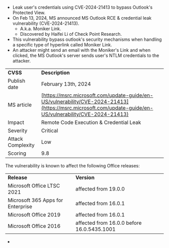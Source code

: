 - Leak user's credentials using CVE-2024-21413 to bypass Outlook's Protected View.
- On Feb 13, 2024, MS announced MS Outlook RCE & credential leak vulnerability (CVE-2024-21413).
	- A.k.a. Moniker Link.
	- Discovered by Haifei Li of Check Point Research.
- This vulnerability bypass outlook's security mechanisms when handling a specific type of hyperlink called Moniker Link.
- An attacker might send an email with the Moniker's Link and when clicked, the MS Outlook's server sends user's NTLM credentials to the attacker.

|   |   |
|---|---|
|**CVSS**|**Description**|
|Publish date|February 13th, 2024|
|MS article|[https://msrc.microsoft.com/update-guide/en-US/vulnerability/CVE-2024-21413](https://msrc.microsoft.com/update-guide/en-US/vulnerability/CVE-2024-21413)|
|Impact|Remote Code Execution & Credential Leak|
|Severity|Critical|
|Attack Complexity|Low|
|Scoring|9.8|

The vulnerability is known to affect the following Office releases:

|   |   |
|---|---|
|**Release**|**Version**|
|Microsoft Office LTSC 2021|affected from 19.0.0|
|Microsoft 365 Apps for Enterprise|affected from 16.0.1|
|Microsoft Office 2019|affected from 16.0.1|
|Microsoft Office 2016|affected from 16.0.0 before 16.0.5435.1001|
- 